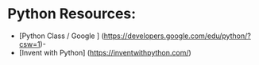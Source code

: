 # Python Resources:
* [Python Class / Google ] (https://developers.google.com/edu/python/?csw=1)- 
* [Invent with Python] (https://inventwithpython.com/)

